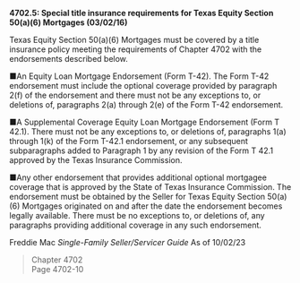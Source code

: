 **4702.5: Special title insurance requirements for Texas Equity Section
50(a)(6) Mortgages (03/02/16)**

Texas Equity Section 50(a)(6) Mortgages must be covered by a title
insurance policy meeting the requirements of Chapter 4702 with the
endorsements described below.

■An Equity Loan Mortgage Endorsement (Form T-42). The Form T-42
endorsement must include the optional coverage provided by paragraph
2(f) of the endorsement and there must not be any exceptions to, or
deletions of, paragraphs 2(a) through 2(e) of the Form T-42 endorsement.

■A Supplemental Coverage Equity Loan Mortgage Endorsement (Form T 42.1).
There must not be any exceptions to, or deletions of, paragraphs 1(a)
through 1(k) of the Form T-42.1 endorsement, or any subsequent
subparagraphs added to Paragraph 1 by any revision of the Form T 42.1
approved by the Texas Insurance Commission.

■Any other endorsement that provides additional optional mortgagee
coverage that is approved by the State of Texas Insurance Commission.
The endorsement must be obtained by the Seller for Texas Equity Section
50(a)(6) Mortgages originated on and after the date the endorsement
becomes legally available. There must be no exceptions to, or deletions
of, any paragraphs providing additional coverage in any such
endorsement.

Freddie Mac *Single-Family Seller/Servicer Guide* As of 10/02/23

> Chapter 4702\
> Page 4702-10
>
>